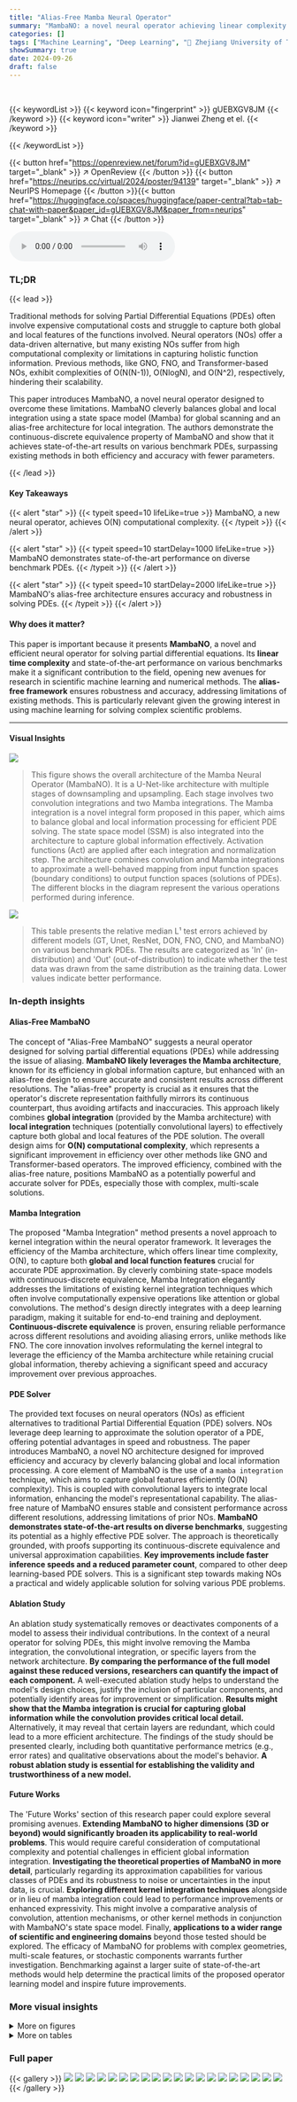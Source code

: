 ```yaml
---
title: "Alias-Free Mamba Neural Operator"
summary: "MambaNO: a novel neural operator achieving linear complexity and state-of-the-art accuracy in solving PDEs by cleverly balancing global and local information using an alias-free architecture."
categories: []
tags: ["Machine Learning", "Deep Learning", "🏢 Zhejiang University of Technology",]
showSummary: true
date: 2024-09-26
draft: false
---
```


<br>

{{< keywordList >}}
{{< keyword icon="fingerprint" >}} gUEBXGV8JM {{< /keyword >}}
{{< keyword icon="writer" >}} Jianwei Zheng et el. {{< /keyword >}}
 
{{< /keywordList >}}

{{< button href="https://openreview.net/forum?id=gUEBXGV8JM" target="_blank" >}}
↗ OpenReview
{{< /button >}}
{{< button href="https://neurips.cc/virtual/2024/poster/94139" target="_blank" >}}
↗ NeurIPS Homepage
{{< /button >}}{{< button href="https://huggingface.co/spaces/huggingface/paper-central?tab=tab-chat-with-paper&paper_id=gUEBXGV8JM&paper_from=neurips" target="_blank" >}}
↗ Chat
{{< /button >}}



<audio controls>
    <source src="https://ai-paper-reviewer.com/gUEBXGV8JM/podcast.wav" type="audio/wav">
    Your browser does not support the audio element.
</audio>


### TL;DR


{{< lead >}}

Traditional methods for solving Partial Differential Equations (PDEs) often involve expensive computational costs and struggle to capture both global and local features of the functions involved.  Neural operators (NOs) offer a data-driven alternative, but many existing NOs suffer from high computational complexity or limitations in capturing holistic function information.  Previous methods, like GNO, FNO, and Transformer-based NOs, exhibit complexities of O(N(N-1)), O(NlogN), and O(N^2), respectively, hindering their scalability.

This paper introduces MambaNO, a novel neural operator designed to overcome these limitations.  MambaNO cleverly balances global and local integration using a state space model (Mamba) for global scanning and an alias-free architecture for local integration.  The authors demonstrate the continuous-discrete equivalence property of MambaNO and show that it achieves state-of-the-art results on various benchmark PDEs, surpassing existing methods in both efficiency and accuracy with fewer parameters.

{{< /lead >}}


#### Key Takeaways

{{< alert "star" >}}
{{< typeit speed=10 lifeLike=true >}} MambaNO, a new neural operator, achieves O(N) computational complexity. {{< /typeit >}}
{{< /alert >}}

{{< alert "star" >}}
{{< typeit speed=10 startDelay=1000 lifeLike=true >}} MambaNO demonstrates state-of-the-art performance on diverse benchmark PDEs. {{< /typeit >}}
{{< /alert >}}

{{< alert "star" >}}
{{< typeit speed=10 startDelay=2000 lifeLike=true >}} MambaNO's alias-free architecture ensures accuracy and robustness in solving PDEs. {{< /typeit >}}
{{< /alert >}}

#### Why does it matter?
This paper is important because it presents **MambaNO**, a novel and efficient neural operator for solving partial differential equations. Its **linear time complexity** and state-of-the-art performance on various benchmarks make it a significant contribution to the field, opening new avenues for research in scientific machine learning and numerical methods.  The **alias-free framework** ensures robustness and accuracy, addressing limitations of existing methods. This is particularly relevant given the growing interest in using machine learning for solving complex scientific problems.

------
#### Visual Insights



![](https://ai-paper-reviewer.com/gUEBXGV8JM/figures_3_1.jpg)

> This figure shows the overall architecture of the Mamba Neural Operator (MambaNO).  It is a U-Net-like architecture with multiple stages of downsampling and upsampling.  Each stage involves two convolution integrations and two Mamba integrations.  The Mamba integration is a novel integral form proposed in this paper, which aims to balance global and local information processing for efficient PDE solving. The state space model (SSM) is also integrated into the architecture to capture global information effectively. Activation functions (Act) are applied after each integration and normalization step.  The architecture combines convolution and Mamba integrations to approximate a well-behaved mapping from input function spaces (boundary conditions) to output function spaces (solutions of PDEs). The different blocks in the diagram represent the various operations performed during inference.





![](https://ai-paper-reviewer.com/gUEBXGV8JM/tables_7_1.jpg)

> This table presents the relative median L¹ test errors achieved by different models (GT, Unet, ResNet, DON, FNO, CNO, and MambaNO) on various benchmark PDEs.  The results are categorized as 'In' (in-distribution) and 'Out' (out-of-distribution) to indicate whether the test data was drawn from the same distribution as the training data. Lower values indicate better performance.





### In-depth insights


#### Alias-Free MambaNO
The concept of "Alias-Free MambaNO" suggests a neural operator designed for solving partial differential equations (PDEs) while addressing the issue of aliasing.  **MambaNO likely leverages the Mamba architecture**, known for its efficiency in global information capture, but enhanced with an alias-free design to ensure accurate and consistent results across different resolutions.  The "alias-free" property is crucial as it ensures that the operator's discrete representation faithfully mirrors its continuous counterpart, thus avoiding artifacts and inaccuracies. This approach likely combines **global integration** (provided by the Mamba architecture) with **local integration** techniques (potentially convolutional layers) to effectively capture both global and local features of the PDE solution. The overall design aims for **O(N) computational complexity**, which represents a significant improvement in efficiency over other methods like GNO and Transformer-based operators. The improved efficiency, combined with the alias-free nature, positions MambaNO as a potentially powerful and accurate solver for PDEs, especially those with complex, multi-scale solutions.

#### Mamba Integration
The proposed "Mamba Integration" method presents a novel approach to kernel integration within the neural operator framework.  It leverages the efficiency of the Mamba architecture, which offers linear time complexity, O(N), to capture both **global and local function features** crucial for accurate PDE approximation.  By cleverly combining state-space models with continuous-discrete equivalence, Mamba Integration elegantly addresses the limitations of existing kernel integration techniques which often involve computationally expensive operations like attention or global convolutions.  The method's design directly integrates with a deep learning paradigm, making it suitable for end-to-end training and deployment.  **Continuous-discrete equivalence** is proven, ensuring reliable performance across different resolutions and avoiding aliasing errors, unlike methods like FNO. The core innovation involves reformulating the kernel integral to leverage the efficiency of the Mamba architecture while retaining crucial global information, thereby achieving a significant speed and accuracy improvement over previous approaches.

#### PDE Solver
The provided text focuses on neural operators (NOs) as efficient alternatives to traditional Partial Differential Equation (PDE) solvers.  NOs leverage deep learning to approximate the solution operator of a PDE, offering potential advantages in speed and robustness. The paper introduces MambaNO, a novel NO architecture designed for improved efficiency and accuracy by cleverly balancing global and local information processing. A core element of MambaNO is the use of a `mamba integration` technique, which aims to capture global features efficiently (O(N) complexity). This is coupled with convolutional layers to integrate local information, enhancing the model's representational capability. The alias-free nature of MambaNO ensures stable and consistent performance across different resolutions, addressing limitations of prior NOs. **MambaNO demonstrates state-of-the-art results on diverse benchmarks**, suggesting its potential as a highly effective PDE solver.  The approach is theoretically grounded, with proofs supporting its continuous-discrete equivalence and universal approximation capabilities. **Key improvements include faster inference speeds and a reduced parameter count**, compared to other deep learning-based PDE solvers.  This is a significant step towards making NOs a practical and widely applicable solution for solving various PDE problems.

#### Ablation Study
An ablation study systematically removes or deactivates components of a model to assess their individual contributions.  In the context of a neural operator for solving PDEs, this might involve removing the Mamba integration, the convolutional integration, or specific layers from the network architecture. **By comparing the performance of the full model against these reduced versions, researchers can quantify the impact of each component.**  A well-executed ablation study helps to understand the model's design choices, justify the inclusion of particular components, and potentially identify areas for improvement or simplification.  **Results might show that the Mamba integration is crucial for capturing global information while the convolution provides critical local detail.**  Alternatively, it may reveal that certain layers are redundant, which could lead to a more efficient architecture.  The findings of the study should be presented clearly, including both quantitative performance metrics (e.g., error rates) and qualitative observations about the model's behavior. **A robust ablation study is essential for establishing the validity and trustworthiness of a new model.**

#### Future Works
The 'Future Works' section of this research paper could explore several promising avenues.  **Extending MambaNO to higher dimensions (3D or beyond) would significantly broaden its applicability to real-world problems**. This would require careful consideration of computational complexity and potential challenges in efficient global information integration.  **Investigating the theoretical properties of MambaNO in more detail**, particularly regarding its approximation capabilities for various classes of PDEs and its robustness to noise or uncertainties in the input data, is crucial.  **Exploring different kernel integration techniques** alongside or in lieu of mamba integration could lead to performance improvements or enhanced expressivity. This might involve a comparative analysis of convolution, attention mechanisms, or other kernel methods in conjunction with MambaNO's state space model.  Finally, **applications to a wider range of scientific and engineering domains** beyond those tested should be explored.  The efficacy of MambaNO for problems with complex geometries, multi-scale features, or stochastic components warrants further investigation.  Benchmarking against a larger suite of state-of-the-art methods would help determine the practical limits of the proposed operator learning model and inspire future improvements.


### More visual insights

<details>
<summary>More on figures
</summary>


![](https://ai-paper-reviewer.com/gUEBXGV8JM/figures_7_1.jpg)

> This figure shows the overall architecture of the proposed Mamba Neural Operator (MambaNO). It illustrates the multiple stages involved in processing the input function u, which undergoes multiple convolution and Mamba integrations, downsampling and upsampling operations, and finally yields an output function G(u).  Each layer includes a state space model (SSM) for kernel integration, ensuring the capture of comprehensive function features, both global and local. The architecture is U-shaped, reflecting the encoder-decoder structure that maintains a balance between holistic feature representation and detailed local information.


![](https://ai-paper-reviewer.com/gUEBXGV8JM/figures_8_1.jpg)

> This figure demonstrates the resolution invariance and data efficiency of the proposed MambaNO model compared to other models (UNet, FNO, CNO). The left and center panels show that MambaNO and CNO exhibit more stable performance across different resolutions compared to UNet and FNO, indicating better robustness to variations in input data resolution.  The right panel illustrates that MambaNO achieves high accuracy with fewer training samples, demonstrating superior data efficiency.


![](https://ai-paper-reviewer.com/gUEBXGV8JM/figures_18_1.jpg)

> This figure shows the overall architecture of the Mamba Neural Operator (MambaNO). It is a U-shaped architecture consisting of multiple layers including convolution integration, Mamba integration, downsampling, upsampling, and activation layers. The Mamba integration layer, which is a key component of MambaNO, is based on the state space model of Mamba and scans the entire function to capture global information. The convolution integration layer captures local information. The combination of these two types of integration enables MambaNO to effectively approximate operators from universal PDEs. The architecture uses a combination of convolutional layers and Mamba integration layers in a U-net like fashion with skip connections for downsampling and upsampling of the input feature map.


![](https://ai-paper-reviewer.com/gUEBXGV8JM/figures_19_1.jpg)

> This figure shows visual comparisons of predictions made by FNO, CNO, and MambaNO on representative in-distribution and out-of-distribution examples.  The top row shows in-distribution examples, and the bottom row shows out-of-distribution examples.  It demonstrates the performance of each model for both in-distribution and out-of-distribution data. The visual comparison shows that MambaNO generally produces predictions closest to the ground truth, particularly in the areas marked by a black box.


![](https://ai-paper-reviewer.com/gUEBXGV8JM/figures_19_2.jpg)

> This figure shows the overall architecture of the Mamba Neural Operator (MambaNO). It illustrates the different components of the model, including the convolution integration layers, Mamba integration layers, downsampling and upsampling operations, and activation functions. The figure also highlights the use of a state space model (SSM) within the Mamba integration module.


![](https://ai-paper-reviewer.com/gUEBXGV8JM/figures_20_1.jpg)

> This figure shows visual comparisons of predictions made by FNO, CNO, and MambaNO on the Navier-Stokes equation for both in-distribution and out-of-distribution datasets. The top row displays in-distribution results, while the bottom row presents out-of-distribution results. Each column represents a different model's prediction, with the ground truth in the second column. The figure visually demonstrates the superior performance of MambaNO, especially in the out-of-distribution setting, where it more closely matches the ground truth.


![](https://ai-paper-reviewer.com/gUEBXGV8JM/figures_21_1.jpg)

> This figure shows visual comparisons of predictions made by FNO, CNO, and MambaNO on representative PDEs. The top row displays in-distribution predictions while the bottom row shows out-of-distribution predictions, highlighting the model's ability to generalize to unseen data.  The visual comparison allows for an intuitive understanding of the performance differences between the three models.


![](https://ai-paper-reviewer.com/gUEBXGV8JM/figures_21_2.jpg)

> This figure presents a detailed architecture of the proposed Mamba Neural Operator (MambaNO). It illustrates the flow of data through various layers, including multiple Mamba integrations and convolutional integrations, downsampling and upsampling operations, and activation functions.  The architecture shows a U-Net-like structure with skip connections, demonstrating the balance between local and global integration achieved by the model. The figure visually represents the integration of a state space model (SSM) into the neural operator architecture for efficient global information processing, combined with local convolutional layers for capturing fine-grained details in the function.


![](https://ai-paper-reviewer.com/gUEBXGV8JM/figures_23_1.jpg)

> This figure shows the overall architecture of the Mamba Neural Operator (MambaNO).  It's a U-Net like architecture with several stages of downsampling and upsampling.  The core components are convolutional integration layers, Mamba integration layers, and activation layers.  Mamba integration is a novel technique proposed in the paper which combines local and global information from the input function.


![](https://ai-paper-reviewer.com/gUEBXGV8JM/figures_23_2.jpg)

> This figure presents a detailed illustration of the Mamba Neural Operator (MambaNO) architecture. It visually outlines the distinct components and their arrangement within the model's structure, including the sequence of convolution and Mamba integration layers, downsampling and upsampling operations, the state space model (SSM) for mamba integration, and the utilization of activation functions. This visualization effectively clarifies how the model processes data through the layers, ultimately producing the desired output.  The diagram showcases the flow of information from the initial input to the final output, highlighting the key functional blocks and their interconnectedness.  This is an important figure in understanding the unique design and internal workings of the proposed MambaNO.


![](https://ai-paper-reviewer.com/gUEBXGV8JM/figures_26_1.jpg)

> This figure shows visual comparisons of predictions made by FNO, CNO, and MambaNO on the Navier-Stokes equation for both in-distribution and out-of-distribution data. It highlights the superior performance of MambaNO in accurately capturing the complex flow patterns, particularly in the out-of-distribution cases where other methods struggle.


</details>




<details>
<summary>More on tables
</summary>


![](https://ai-paper-reviewer.com/gUEBXGV8JM/tables_8_1.jpg)
> This table presents the relative median L1 test errors for various PDE benchmarks (Poisson Equation, Wave Equation, etc.) across different models (GT, Unet, ResNet, DON, FNO, CNO, and MambaNO).  The 'In' column represents the in-distribution test error, and the 'Out' column shows the out-of-distribution test error. It compares the performance of the proposed MambaNO against existing state-of-the-art methods for solving PDEs. Lower values indicate better performance.

![](https://ai-paper-reviewer.com/gUEBXGV8JM/tables_17_1.jpg)
> This table presents the relative median L¹ test errors achieved by various models (GT, Unet, ResNet, DON, FNO, CNO, and MambaNO) across different benchmark PDEs.  The 'In' and 'Out' columns indicate in-distribution and out-of-distribution test results respectively.  Lower error values indicate better model performance.

![](https://ai-paper-reviewer.com/gUEBXGV8JM/tables_25_1.jpg)
> This table presents the relative median L¹ test errors achieved by different machine learning models (GT, Unet, ResNet, DON, FNO, CNO, and MambaNO) on various benchmark PDEs.  The performance is evaluated for both in-distribution (In) and out-of-distribution (Out) test sets.  Lower values indicate better performance.

![](https://ai-paper-reviewer.com/gUEBXGV8JM/tables_25_2.jpg)
> This table presents the relative median L¹ test errors achieved by different models (GT, Unet, ResNet, DON, FNO, CNO, MambaNO) on various benchmark PDEs.  The table is divided into two main sections: 'In' (in-distribution) and 'Out' (out-of-distribution), indicating whether the test data was drawn from the same distribution as the training data or a different distribution.  For each PDE benchmark, the table shows the relative median L¹ test error for each model. Lower values indicate better performance.

![](https://ai-paper-reviewer.com/gUEBXGV8JM/tables_25_3.jpg)
> This table presents the relative median L¹ test errors achieved by different models (GT, Unet, ResNet, DON, FNO, CNO, and MambaNO) on various benchmark PDEs.  The results are separated into in-distribution (In) and out-of-distribution (Out) tests.  Lower values indicate better performance.

![](https://ai-paper-reviewer.com/gUEBXGV8JM/tables_26_1.jpg)
> This table presents the relative median L¹ test errors achieved by different models (GT, Unet, ResNet, DON, FNO, CNO, MambaNO) on various benchmark PDEs (Poisson Equation, Wave Equation, Smooth Transport, Discontinuous Transport, Allen-Cahn Equation, Navier-Stokes Equation, Darcy Flow, Compressible Euler).  The results are categorized as 'In' (in-distribution) and 'Out' (out-of-distribution) to evaluate the models' performance under different data conditions.  Lower values indicate better performance.

![](https://ai-paper-reviewer.com/gUEBXGV8JM/tables_26_2.jpg)
> This table presents the relative median L¹ test errors achieved by various models (GT, Unet, ResNet, DON, FNO, CNO, and MambaNO) across different benchmark PDEs.  The errors are categorized as either 'In' (in-distribution) or 'Out' (out-of-distribution), indicating whether the test data followed the same distribution as the training data. Lower values indicate better performance.

</details>




### Full paper

{{< gallery >}}
<img src="https://ai-paper-reviewer.com/gUEBXGV8JM/1.png" class="grid-w50 md:grid-w33 xl:grid-w25" />
<img src="https://ai-paper-reviewer.com/gUEBXGV8JM/2.png" class="grid-w50 md:grid-w33 xl:grid-w25" />
<img src="https://ai-paper-reviewer.com/gUEBXGV8JM/3.png" class="grid-w50 md:grid-w33 xl:grid-w25" />
<img src="https://ai-paper-reviewer.com/gUEBXGV8JM/4.png" class="grid-w50 md:grid-w33 xl:grid-w25" />
<img src="https://ai-paper-reviewer.com/gUEBXGV8JM/5.png" class="grid-w50 md:grid-w33 xl:grid-w25" />
<img src="https://ai-paper-reviewer.com/gUEBXGV8JM/6.png" class="grid-w50 md:grid-w33 xl:grid-w25" />
<img src="https://ai-paper-reviewer.com/gUEBXGV8JM/7.png" class="grid-w50 md:grid-w33 xl:grid-w25" />
<img src="https://ai-paper-reviewer.com/gUEBXGV8JM/8.png" class="grid-w50 md:grid-w33 xl:grid-w25" />
<img src="https://ai-paper-reviewer.com/gUEBXGV8JM/9.png" class="grid-w50 md:grid-w33 xl:grid-w25" />
<img src="https://ai-paper-reviewer.com/gUEBXGV8JM/10.png" class="grid-w50 md:grid-w33 xl:grid-w25" />
<img src="https://ai-paper-reviewer.com/gUEBXGV8JM/11.png" class="grid-w50 md:grid-w33 xl:grid-w25" />
<img src="https://ai-paper-reviewer.com/gUEBXGV8JM/12.png" class="grid-w50 md:grid-w33 xl:grid-w25" />
<img src="https://ai-paper-reviewer.com/gUEBXGV8JM/13.png" class="grid-w50 md:grid-w33 xl:grid-w25" />
<img src="https://ai-paper-reviewer.com/gUEBXGV8JM/14.png" class="grid-w50 md:grid-w33 xl:grid-w25" />
<img src="https://ai-paper-reviewer.com/gUEBXGV8JM/15.png" class="grid-w50 md:grid-w33 xl:grid-w25" />
<img src="https://ai-paper-reviewer.com/gUEBXGV8JM/16.png" class="grid-w50 md:grid-w33 xl:grid-w25" />
<img src="https://ai-paper-reviewer.com/gUEBXGV8JM/17.png" class="grid-w50 md:grid-w33 xl:grid-w25" />
<img src="https://ai-paper-reviewer.com/gUEBXGV8JM/18.png" class="grid-w50 md:grid-w33 xl:grid-w25" />
<img src="https://ai-paper-reviewer.com/gUEBXGV8JM/19.png" class="grid-w50 md:grid-w33 xl:grid-w25" />
<img src="https://ai-paper-reviewer.com/gUEBXGV8JM/20.png" class="grid-w50 md:grid-w33 xl:grid-w25" />
{{< /gallery >}}